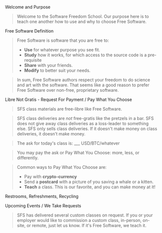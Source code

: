 Welcome and Purpose

> Welcome to the Software Freedom School.
> Our purpose here is to teach one another how to use and why to choose Free Software.

Free Software Definition

> Free Software is software that you are free to:
> - **Use** for whatever purpose you see fit.
> - **Study** how it works, for which access to the source code is a pre-requisite
> - **Share** with your friends.
> - **Modify** to better suit your needs.

> In sum, Free Software authors respect your freedom to do science and art with the software.
> That seems like a good reason to prefer Free Software over non-free, proprietary software.

Libre Not Gratis - Request For Payment / Pay What You Choose

> SFS class materials are free-libre like Free Software.

> SFS class deliveries are *not* free-gratis like the pretzels in a bar. SFS does not give away class deliveries as a loss-leader to something else. SFS only sells class deliveries. If it doesn't make money on class deliveries, it doesn't make money.

> The ask for today's class is: ___ USD/BTC/whatever

> You may pay the ask or Pay What You Choose: more, less, or differently.

> Common ways to Pay What You Choose are:
> - Pay with **crypto-currency**
> - Send a **postcard** with a picture of you saving a whale or a kitten.
> - **Teach** a class. This is our favorite, and you can make money at it!

Restrooms, Refreshments, Recycling

Upcoming Events / We Take Requests

> SFS has delivered several custom classes on request. If you or your employer would like to commission a custom class, in-person, on-site, or remote, just let us know. If it's Free Software, we teach it.
